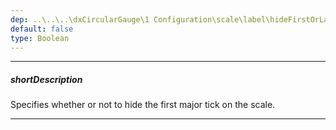 ```yaml
---
dep: ..\..\..\dxCircularGauge\1 Configuration\scale\label\hideFirstOrLast.md
default: false
type: Boolean
---
```

---
##### shortDescription
Specifies whether or not to hide the first major tick on the scale.

---
